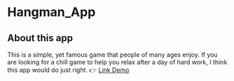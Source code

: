 # Hangman_App
<h2>About this app</h2>
This is a simple, yet famous game that people of many ages enjoy. If you are looking for a chill game to help you relax after a day of hard work, I think this app would do just right.
👉 <a href="https://hangman-app-ducle.vercel.app">Link Demo </a>
